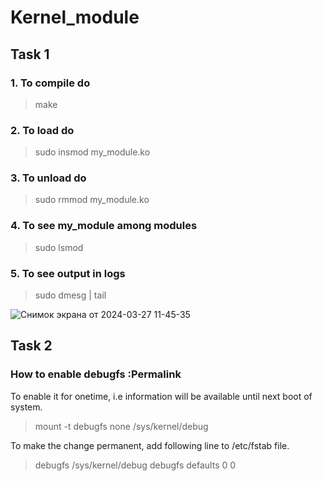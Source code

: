 # Kernel_module

## Task 1

### 1. To compile do
> make

### 2. To load do
> sudo insmod my_module.ko

### 3. To unload do
> sudo rmmod my_module.ko

### 4. To see my_module among modules
> sudo lsmod

### 5. To see output in logs
> sudo dmesg | tail

![Снимок экрана от 2024-03-27 11-45-35](https://github.com/asudie/Kernel_module/assets/80539245/3e97470a-3262-468d-9fef-50224a9a2af7)

## Task 2

### How to enable debugfs :Permalink

To enable it for onetime, i.e information will be available until next boot of system.

> mount -t debugfs none /sys/kernel/debug

To make the change permanent, add following line to /etc/fstab file.

> debugfs    /sys/kernel/debug      debugfs  defaults  0 0
